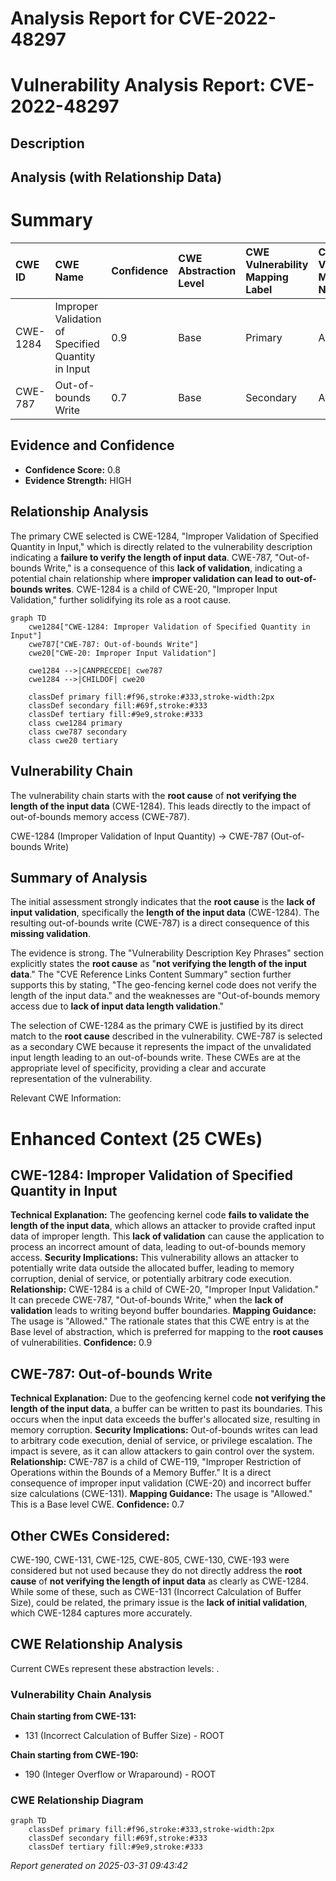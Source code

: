 # Analysis Report for CVE-2022-48297

# Vulnerability Analysis Report: CVE-2022-48297

## Description



## Analysis (with Relationship Data)

# Summary
| CWE ID  | CWE Name                                                      | Confidence | CWE Abstraction Level | CWE Vulnerability Mapping Label | CWE-Vulnerability Mapping Notes |
| :-------- | :------------------------------------------------------------ | :--------- | :---------------------- | :------------------------------ | :------------------------------ |
| CWE-1284 | Improper Validation of Specified Quantity in Input       | 0.9        | Base                    | Primary                         | Allowed                       |
| CWE-787  | Out-of-bounds Write                                           | 0.7        | Base                    | Secondary                       | Allowed                       |

## Evidence and Confidence

*   **Confidence Score:** 0.8
*   **Evidence Strength:** HIGH

## Relationship Analysis
The primary CWE selected is CWE-1284, "Improper Validation of Specified Quantity in Input," which is directly related to the vulnerability description indicating a **failure to verify the length of input data**. CWE-787, "Out-of-bounds Write," is a consequence of this **lack of validation**, indicating a potential chain relationship where **improper validation can lead to out-of-bounds writes**. CWE-1284 is a child of CWE-20, "Improper Input Validation," further solidifying its role as a root cause.

```mermaid
graph TD
    cwe1284["CWE-1284: Improper Validation of Specified Quantity in Input"]
    cwe787["CWE-787: Out-of-bounds Write"]
    cwe20["CWE-20: Improper Input Validation"]
    
    cwe1284 -->|CANPRECEDE| cwe787
    cwe1284 -->|CHILDOF| cwe20
    
    classDef primary fill:#f96,stroke:#333,stroke-width:2px
    classDef secondary fill:#69f,stroke:#333
    classDef tertiary fill:#9e9,stroke:#333
    class cwe1284 primary
    class cwe787 secondary
    class cwe20 tertiary
```

## Vulnerability Chain
The vulnerability chain starts with the **root cause** of **not verifying the length of the input data** (CWE-1284). This leads directly to the impact of out-of-bounds memory access (CWE-787).

CWE-1284 (Improper Validation of Input Quantity) -> CWE-787 (Out-of-bounds Write)

## Summary of Analysis
The initial assessment strongly indicates that the **root cause** is the **lack of input validation**, specifically the **length of the input data** (CWE-1284). The resulting out-of-bounds write (CWE-787) is a direct consequence of this **missing validation**.

The evidence is strong. The "Vulnerability Description Key Phrases" section explicitly states the **root cause** as "**not verifying the length of the input data**." The "CVE Reference Links Content Summary" section further supports this by stating, "The geo-fencing kernel code does not verify the length of the input data." and the weaknesses are "Out-of-bounds memory access due to **lack of input data length validation**."

The selection of CWE-1284 as the primary CWE is justified by its direct match to the **root cause** described in the vulnerability. CWE-787 is selected as a secondary CWE because it represents the impact of the unvalidated input length leading to an out-of-bounds write. These CWEs are at the appropriate level of specificity, providing a clear and accurate representation of the vulnerability.

Relevant CWE Information:

# Enhanced Context (25 CWEs)

## CWE-1284: Improper Validation of Specified Quantity in Input
**Technical Explanation:** The geofencing kernel code **fails to validate the length of the input data**, which allows an attacker to provide crafted input data of improper length. This **lack of validation** can cause the application to process an incorrect amount of data, leading to out-of-bounds memory access.
**Security Implications:** This vulnerability allows an attacker to potentially write data outside the allocated buffer, leading to memory corruption, denial of service, or potentially arbitrary code execution.
**Relationship:** CWE-1284 is a child of CWE-20, "Improper Input Validation." It can precede CWE-787, "Out-of-bounds Write," when the **lack of validation** leads to writing beyond buffer boundaries.
**Mapping Guidance:** The usage is "Allowed." The rationale states that this CWE entry is at the Base level of abstraction, which is preferred for mapping to the **root causes** of vulnerabilities.
**Confidence:** 0.9

## CWE-787: Out-of-bounds Write
**Technical Explanation:** Due to the geofencing kernel code **not verifying the length of the input data**, a buffer can be written to past its boundaries. This occurs when the input data exceeds the buffer's allocated size, resulting in memory corruption.
**Security Implications:** Out-of-bounds writes can lead to arbitrary code execution, denial of service, or privilege escalation. The impact is severe, as it can allow attackers to gain control over the system.
**Relationship:** CWE-787 is a child of CWE-119, "Improper Restriction of Operations within the Bounds of a Memory Buffer." It is a direct consequence of improper input validation (CWE-20) and incorrect buffer size calculations (CWE-131).
**Mapping Guidance:** The usage is "Allowed." This is a Base level CWE.
**Confidence:** 0.7

## Other CWEs Considered:
CWE-190, CWE-131, CWE-125, CWE-805, CWE-130, CWE-193 were considered but not used because they do not directly address the **root cause** of **not verifying the length of input data** as clearly as CWE-1284. While some of these, such as CWE-131 (Incorrect Calculation of Buffer Size), could be related, the primary issue is the **lack of initial validation**, which CWE-1284 captures more accurately.


## CWE Relationship Analysis

Current CWEs represent these abstraction levels: .


### Vulnerability Chain Analysis

**Chain starting from CWE-131:**
- 131 (Incorrect Calculation of Buffer Size) - ROOT


**Chain starting from CWE-190:**
- 190 (Integer Overflow or Wraparound) - ROOT



### CWE Relationship Diagram

```mermaid
graph TD
    classDef primary fill:#f96,stroke:#333,stroke-width:2px
    classDef secondary fill:#69f,stroke:#333
    classDef tertiary fill:#9e9,stroke:#333
```



*Report generated on 2025-03-31 09:43:42*

